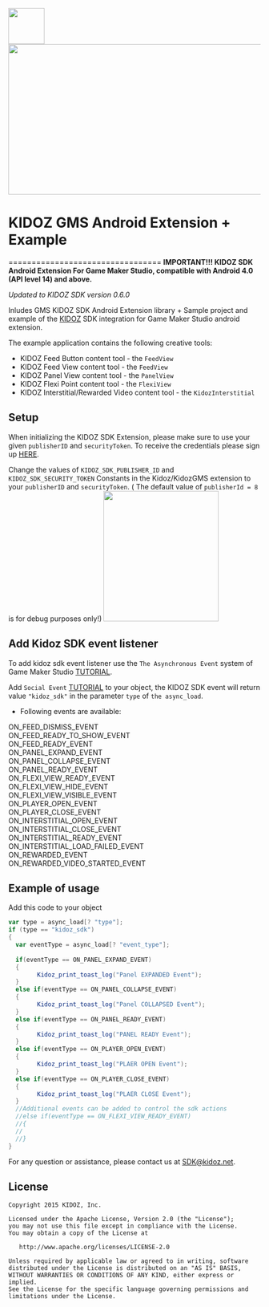 <a href="url"><img src="https://github.com/Kidoz-SDK/Kidoz_Android_SDK_Example/blob/master/graphics/App%20icon.png" align="left" height="72" width="72" ></a><br>
[<img src="https://kidoz-cdn.s3.amazonaws.com/wordpress/kidoz_small.gif" width="533px" height="300px">](https://www.youtube.com/watch?v=-ljFjRn7jeM)

# KIDOZ GMS Android Extension + Example
=================================
**IMPORTANT!!! KIDOZ SDK Android Extension For Game Maker Studio, compatible with Android 4.0 (API level 14) and above.** 

*Updated to KIDOZ SDK version 0.6.0*
 
Inludes GMS KIDOZ SDK Android Extension library + Sample project and example of the [KIDOZ](http://www.kidoz.net) SDK integration for Game Maker Studio android extension.

The example application contains the following creative tools:
* KIDOZ Feed Button content tool - the `FeedView`
* KIDOZ Feed View content tool - the `FeedView`
* KIDOZ Panel View content tool - the `PanelView`
* KIDOZ Flexi Point content tool - the `FlexiView`
* KIDOZ Interstitial/Rewarded Video content tool - the `KidozInterstitial`

## Setup
When initializing the KIDOZ SDK Extension, please make sure to use your given `publisherID` and `securityToken`. To receive the credentials please sign up [HERE](http://accounts.kidoz.net/publishers/register?utm_source=&utm_content=&utm_campaign=&utm_medium=).
</br>
 
Change the values of `KIDOZ_SDK_PUBLISHER_ID` and `KIDOZ_SDK_SECURITY_TOKEN` Constants in the Kidoz/KidozGMS extension to your `publisherID` and `securityToken`. ( The default value of `publisherId = 8` is for debug purposes only!)
<img src="https://s3.amazonaws.com/kidoz-cdn/sdk/GitHub_Tutorial_Img/gms_tutorial_1.JPG" width="230px" height="260px">

## Add Kidoz SDK event listener
To add kidoz sdk event listener use the `The Asynchronous Event` system of Game Maker Studio  [TUTORIAL](https://docs.yoyogames.com/source/dadiospice/000_using%20gamemaker/events/async%20event.html).

Add `Social Event`  [TUTORIAL](https://docs.yoyogames.com/source/dadiospice/001_advanced%20use/more%20about%20async%20events/social.html)  to your object, the KIDOZ SDK event will return value `"kidoz_sdk"` in the parameter `type` of `the async_load`.

 - Following events are available:
 
ON_FEED_DISMISS_EVENT<br>
ON_FEED_READY_TO_SHOW_EVENT<br>
ON_FEED_READY_EVENT<br>
ON_PANEL_EXPAND_EVENT<br>
ON_PANEL_COLLAPSE_EVENT<br>
ON_PANEL_READY_EVENT<br>
ON_FLEXI_VIEW_READY_EVENT<br>
ON_FLEXI_VIEW_HIDE_EVENT<br>
ON_FLEXI_VIEW_VISIBLE_EVENT<br>
ON_PLAYER_OPEN_EVENT<br>
ON_PLAYER_CLOSE_EVENT<br>
ON_INTERSTITIAL_OPEN_EVENT<br>
ON_INTERSTITIAL_CLOSE_EVENT<br>
ON_INTERSTITIAL_READY_EVENT<br>
ON_INTERSTITIAL_LOAD_FAILED_EVENT<br>
ON_REWARDED_EVENT<br>
ON_REWARDED_VIDEO_STARTED_EVENT<br>

## Example of usage
Add this code to your object

```groovy
var type = async_load[? "type"];
if (type == "kidoz_sdk")
{
  var eventType = async_load[? "event_type"];
  
  if(eventType == ON_PANEL_EXPAND_EVENT) 
  {
        Kidoz_print_toast_log("Panel EXPANDED Event");
  }
  else if(eventType == ON_PANEL_COLLAPSE_EVENT)
  {
        Kidoz_print_toast_log("Panel COLLAPSED Event");
  }
  else if(eventType == ON_PANEL_READY_EVENT)
  {
        Kidoz_print_toast_log("PANEL READY Event");
  }
  else if(eventType == ON_PLAYER_OPEN_EVENT)
  {
        Kidoz_print_toast_log("PLAER OPEN Event");
  }
  else if(eventType == ON_PLAYER_CLOSE_EVENT)
  {
        Kidoz_print_toast_log("PLAER CLOSE Event");
  }
  //Additional events can be added to control the sdk actions
  //else if(eventType == ON_FLEXI_VIEW_READY_EVENT)
  //{
  //      
  //}
}
``` 

For any question or assistance, please contact us at SDK@kidoz.net.
</br>

License
--------

    Copyright 2015 KIDOZ, Inc.

    Licensed under the Apache License, Version 2.0 (the "License");
    you may not use this file except in compliance with the License.
    You may obtain a copy of the License at

       http://www.apache.org/licenses/LICENSE-2.0

    Unless required by applicable law or agreed to in writing, software
    distributed under the License is distributed on an "AS IS" BASIS,
    WITHOUT WARRANTIES OR CONDITIONS OF ANY KIND, either express or implied.
    See the License for the specific language governing permissions and
    limitations under the License.
 
